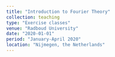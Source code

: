 ```yaml
---
title: "Introduction to Fourier Theory"
collection: teaching
type: "Exercise classes"
venue: "Radboud University"
date: "2020-01-01"
period: "January-April 2020"
location: "Nijmegen, the Netherlands"
---
```

